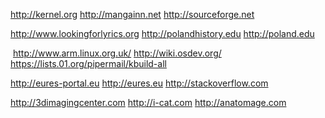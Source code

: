 http://kernel.org http://mangainn.net http://sourceforge.net 

http://www.lookingforlyrics.org http://polandhistory.edu http://poland.edu

 http://www.arm.linux.org.uk/ http://wiki.osdev.org/ https://lists.01.org/pipermail/kbuild-all
 
 http://eures-portal.eu http://eures.eu http://stackoverflow.com
 
 http://3dimagingcenter.com http://i-cat.com http://anatomage.com
 
